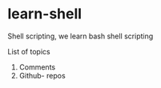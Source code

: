 # learn-shell

Shell scripting, we learn bash shell scripting 

List of topics

1. Comments
2. Github- repos